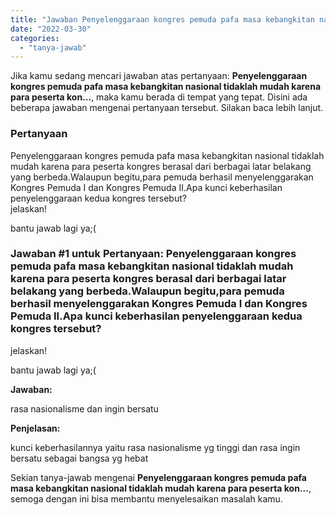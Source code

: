 ```yaml
---
title: "Jawaban Penyelenggaraan kongres pemuda pafa masa kebangkitan nasional tidaklah mudah karena para peserta kon..."
date: "2022-03-30"
categories: 
  - "tanya-jawab"
---
```


Jika kamu sedang mencari jawaban atas pertanyaan: **Penyelenggaraan kongres pemuda pafa masa kebangkitan nasional tidaklah mudah karena para peserta kon...**, maka kamu berada di tempat yang tepat. Disini ada beberapa jawaban mengenai pertanyaan tersebut. Silakan baca lebih lanjut.

### Pertanyaan

Penyelenggaraan kongres pemuda pafa masa kebangkitan nasional tidaklah mudah karena para peserta kongres berasal dari berbagai latar belakang yang berbeda.Walaupun begitu,para pemuda berhasil menyelenggarakan Kongres Pemuda I dan Kongres Pemuda II.Apa kunci keberhasilan penyelenggaraan kedua kongres tersebut?  
jelaskan!  
  
  
bantu jawab lagi ya;(​

### Jawaban #1 untuk Pertanyaan: Penyelenggaraan kongres pemuda pafa masa kebangkitan nasional tidaklah mudah karena para peserta kongres berasal dari berbagai latar belakang yang berbeda.Walaupun begitu,para pemuda berhasil menyelenggarakan Kongres Pemuda I dan Kongres Pemuda II.Apa kunci keberhasilan penyelenggaraan kedua kongres tersebut?  
jelaskan!  
  
  
bantu jawab lagi ya;(​

**Jawaban:**

rasa nasionalisme dan ingin bersatu

**Penjelasan:**

kunci keberhasilannya yaitu rasa nasionalisme yg tinggi dan rasa ingin bersatu sebagai bangsa yg hebat

Sekian tanya-jawab mengenai **Penyelenggaraan kongres pemuda pafa masa kebangkitan nasional tidaklah mudah karena para peserta kon...**, semoga dengan ini bisa membantu menyelesaikan masalah kamu.
